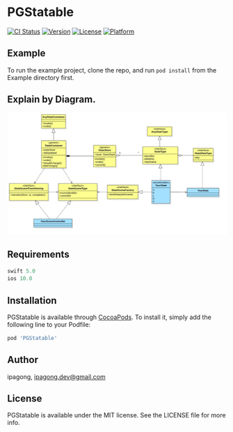 # PGStatable

[![CI Status](https://img.shields.io/travis/ipagong/PGStatable.svg?style=flat)](https://travis-ci.org/ipagong/PGStatable)
[![Version](https://img.shields.io/cocoapods/v/PGStatable.svg?style=flat)](https://cocoapods.org/pods/PGStatable)
[![License](https://img.shields.io/cocoapods/l/PGStatable.svg?style=flat)](https://cocoapods.org/pods/PGStatable)
[![Platform](https://img.shields.io/cocoapods/p/PGStatable.svg?style=flat)](https://cocoapods.org/pods/PGStatable)

## Example

To run the example project, clone the repo, and run `pod install` from the Example directory first.

## Explain by Diagram.

![](./img/PGStatable_Classes.jpg)

## Requirements
```ruby
swift 5.0
ios 10.0
```
## Installation

PGStatable is available through [CocoaPods](https://cocoapods.org). To install
it, simply add the following line to your Podfile:

```ruby
pod 'PGStatable'
```

## Author

ipagong, ipagong.dev@gmail.com

## License

PGStatable is available under the MIT license. See the LICENSE file for more info.
